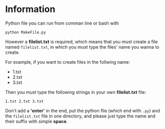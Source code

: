 # Information
Python file you can run from comman line or bash with
```
python MakeFile.py
```
However a **filelist.txt** is required, which means that you must create a file named `filelist.txt`, in which you must type the files' name you wanna to create.

For example, if  you want to create files in the follwing name:

- 1.txt
- 2.txt
- 3.txt

Then you must type the following strings in your own **filelist.txt** file:

```
1.txt 2.txt 3.txt
```

Don't add a **'enter'** in the end, put the python file (which end with `.py`) and the `filelist.txt` file in one directory, and please just type the name and their suffix with simple **space**.
